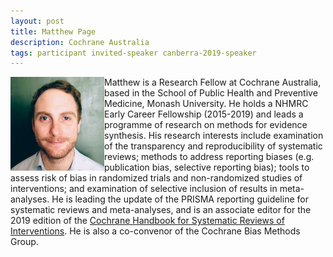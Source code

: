 ```yaml
---
layout: post
title: Matthew Page
description: Cochrane Australia
tags: participant invited-speaker canberra-2019-speaker
---
```

<img align="left" width="150" height="150" src="/events/2019-04-canberra/people/Page_Matthew.jpeg" alt="Matthew Page"/>Matthew is a Research Fellow at Cochrane Australia, based in the School of Public Health and Preventive Medicine, Monash University. He holds a NHMRC Early Career Fellowship (2015-2019) and leads a programme of research on methods for evidence synthesis. His research interests include examination of the transparency and reproducibility of systematic reviews; methods to address reporting biases (e.g. publication bias, selective reporting bias); tools to assess risk of bias in randomized trials and non-randomized studies of interventions; and examination of selective inclusion of results in meta-analyses. He is leading the update of the PRISMA reporting guideline for systematic reviews and meta-analyses, and is an associate editor for the 2019 edition of the <a href="https://training.cochrane.org/handbook">Cochrane Handbook for Systematic Reviews of Interventions</a>. He is also a co-convenor of the Cochrane Bias Methods Group.  

<a href="https://research.monash.edu/en/persons/matthew-page" title="Homepage" target="_blank" rel="noopener">
  <i class="fa fa-home fa-2x" style="color:#4FB3A9"></i>
</a>